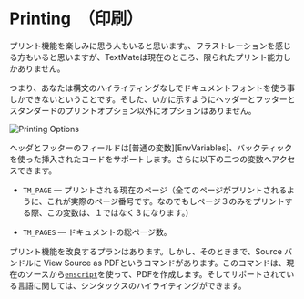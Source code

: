 # Printing　（印刷）

プリント機能を楽しみに思う人もいると思います。、フラストレーションを感じる方もいると思いますが、TextMateは現在のところ、限られたプリント能力しかありません。

つまり、あなたは構文のハイライティングなしでドキュメントフォントを使う事しかできないということです。そした、いかに示すようにヘッダーとフッターとスタンダードのプリントオプション以外にオプションはありません。

![Printing Options](printing_options.png)

ヘッダとフッターのフィールドは[普通の変数][EnvVariables]、バックティックを使った挿入されたコードをサポートします。さらに以下の二つの変数へアクセスできます。

 * `TM_PAGE` — プリントされる現在のページ（全てのページがプリントされるように、これが実際のページ番号です。なのでもしページ３のみをプリントする際、この変数は、１ではなく３になります。)
 

 * `TM_PAGES` — ドキュメントの総ページ数。

プリント機能を改良するプランはあります。しかし、そのときまで、Source バンドルに View Source as PDFというコマンドがあります。このコマンドは、現在のソースから[`enscript`](http://www.codento.com/people/mtr/genscript/)を使って、PDFを作成します。そしてサポートされている言語に関しては、シンタックスのハイライティングができます。